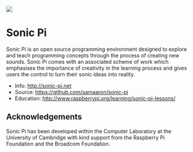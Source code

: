 <img src="https://travis-ci.org/samaaron/sonic-pi.svg?branch=master"/>

# Sonic Pi

Sonic Pi is an open source programming environment designed to explore
and teach programming concepts through the process of creating new
sounds. Sonic Pi comes with an associated scheme of work which
emphasises the importance of creativity in the learning process and
gives users the control to turn their sonic ideas into reality.

* Info: http://sonic-pi.net
* Source: https://github.com/samaaron/sonic-pi
* Education: http://www.raspberrypi.org/learning/sonic-pi-lessons/


## Acknowledgements

Sonic Pi has been developed within the Computer Laboratory at the
University of Cambridge with kind support from the Raspberry Pi
Foundation and the Broadcom Foundation.
